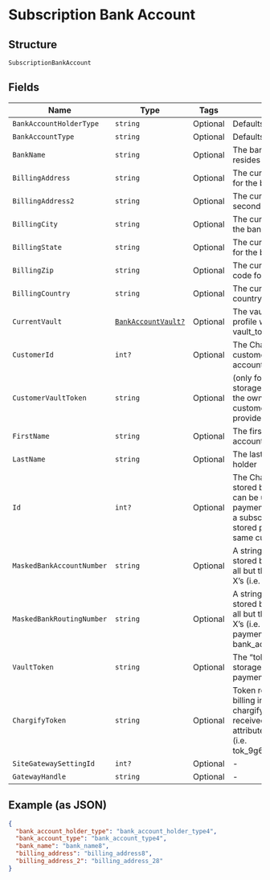 
# Subscription Bank Account

## Structure

`SubscriptionBankAccount`

## Fields

| Name | Type | Tags | Description |
|  --- | --- | --- | --- |
| `BankAccountHolderType` | `string` | Optional | Defaults to personal |
| `BankAccountType` | `string` | Optional | Defaults to checking |
| `BankName` | `string` | Optional | The bank where the account resides |
| `BillingAddress` | `string` | Optional | The current billing street address for the bank account |
| `BillingAddress2` | `string` | Optional | The current billing street address, second line, for the bank account |
| `BillingCity` | `string` | Optional | The current billing address city for the bank account |
| `BillingState` | `string` | Optional | The current billing address state for the bank account |
| `BillingZip` | `string` | Optional | The current billing address zip code for the bank account |
| `BillingCountry` | `string` | Optional | The current billing address country for the bank account |
| `CurrentVault` | [`BankAccountVault?`](../../doc/models/bank-account-vault.md) | Optional | The vault that stores the payment profile with the provided vault_token. |
| `CustomerId` | `int?` | Optional | The Chargify-assigned id for the customer record to which the bank account belongs |
| `CustomerVaultToken` | `string` | Optional | (only for Authorize.Net CIM storage): the customerProfileId for the owner of the customerPaymentProfileId provided as the vault_token |
| `FirstName` | `string` | Optional | The first name of the bank account holder |
| `LastName` | `string` | Optional | The last name of the bank account holder |
| `Id` | `int?` | Optional | The Chargify-assigned ID of the stored bank account. This value can be used as an input to payment_profile_id when creating a subscription, in order to re-use a stored payment profile for the same customer |
| `MaskedBankAccountNumber` | `string` | Optional | A string representation of the stored bank account number with all but the last 4 digits marked with X’s (i.e. ‘XXXXXXX1111’) |
| `MaskedBankRoutingNumber` | `string` | Optional | A string representation of the stored bank routing number with all but the last 4 digits marked with X’s (i.e. ‘XXXXXXX1111’). payment_type will be bank_account |
| `VaultToken` | `string` | Optional | The “token” provided by your vault storage for an already stored payment profile |
| `ChargifyToken` | `string` | Optional | Token received after sending billing informations using chargify.js. This token will only be received if passed as a sole attribute of credit_card_attributes (i.e. tok_9g6hw85pnpt6knmskpwp4ttt) |
| `SiteGatewaySettingId` | `int?` | Optional | - |
| `GatewayHandle` | `string` | Optional | - |

## Example (as JSON)

```json
{
  "bank_account_holder_type": "bank_account_holder_type4",
  "bank_account_type": "bank_account_type4",
  "bank_name": "bank_name8",
  "billing_address": "billing_address8",
  "billing_address_2": "billing_address_28"
}
```

